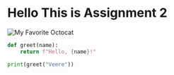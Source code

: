 # Hello This is Assignment 2

![My Favorite Octocat](https://octodex.github.com/images/yaktocat.png)

```python
def greet(name):
    return f"Hello, {name}!"

print(greet("Veere"))




